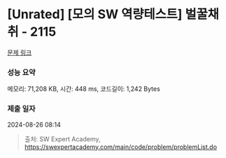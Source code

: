 # [Unrated] [모의 SW 역량테스트] 벌꿀채취 - 2115 

[문제 링크](https://swexpertacademy.com/main/code/problem/problemDetail.do?contestProbId=AV5V4A46AdIDFAWu) 

### 성능 요약

메모리: 71,208 KB, 시간: 448 ms, 코드길이: 1,242 Bytes

### 제출 일자

2024-08-26 08:14



> 출처: SW Expert Academy, https://swexpertacademy.com/main/code/problem/problemList.do